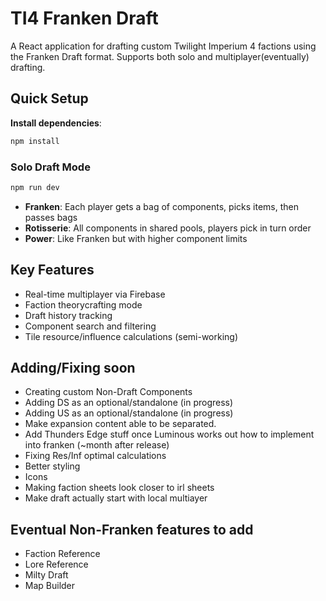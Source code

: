# TI4 Franken Draft

A React application for drafting custom Twilight Imperium 4 factions using the Franken Draft format. Supports both solo and multiplayer(eventually) drafting.

## Quick Setup

**Install dependencies**:
   ```bash
   npm install
   ```
### Solo Draft Mode
   ```bash
   npm run dev
   ```

- **Franken**: Each player gets a bag of components, picks items, then passes bags
- **Rotisserie**: All components in shared pools, players pick in turn order
- **Power**: Like Franken but with higher component limits

## Key Features

- Real-time multiplayer via Firebase
- Faction theorycrafting mode
- Draft history tracking
- Component search and filtering
- Tile resource/influence calculations (semi-working)

## Adding/Fixing soon

- Creating custom Non-Draft Components
- Adding DS as an optional/standalone (in progress)
- Adding US as an optional/standalone (in progress)
- Make expansion content able to be separated.
- Add Thunders Edge stuff once Luminous works out how to implement into franken (~month after release)
- Fixing Res/Inf optimal calculations
- Better styling
- Icons
- Making faction sheets look closer to irl sheets
- Make draft actually start with local multiayer

## Eventual Non-Franken features to add

- Faction Reference
- Lore Reference
- Milty Draft
- Map Builder




